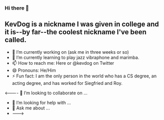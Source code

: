### Hi there 👋

## KevDog is a nickname I was given in college and it is--by far--the coolest nickname I've been called.

- 🔭 I’m currently working on (ask me in three weeks or so)
- 🌱 I’m currently learning to play jazz vibraphone and marimba.
- 📫 How to reach me: Here or @kevdog on Twitter
- 😄 Pronouns: He/Him
- ⚡ Fun fact: I am the only person in the world who has a CS degree, an acting degree, and has worked for Siegfried and Roy.

<---- 👯 I’m looking to collaborate on ...
- 🤔 I’m looking for help with ...
- 💬 Ask me about ...
- --->
